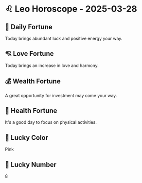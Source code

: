 # ♌ Leo Horoscope - 2025-03-28

## 🎯 Daily Fortune

Today brings abundant luck and positive energy your way.

## 💘 Love Fortune

Today brings an increase in love and harmony.

## 💰 Wealth Fortune

A great opportunity for investment may come your way.

## 🌱 Health Fortune

It's a good day to focus on physical activities.

## 🎨 Lucky Color

Pink

## 🔢 Lucky Number

8
